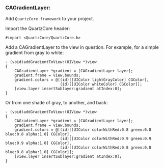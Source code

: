 ### CAGradientLayer:

Add `QuartzCore.framework` to your project. 

Import the QuartzCore header:

    #import <QuartzCore/QuartzCore.h>
    
Add a CAGradientLayer to the view in question. For example, for a simple gradient from gray to white:

    - (void)addGradientToView:(UIView *)view
    {
        CAGradientLayer *gradient = [CAGradientLayer layer];
        gradient.frame = view.bounds;
        gradient.colors = @[(id)[[UIColor lightGrayColor] CGColor],
                            (id)[[UIColor whiteColor] CGColor]];
        [view.layer insertSublayer:gradient atIndex:0];
    }

Or from one shade of gray, to another, and back:

    - (void)addGradientToView:(UIView *)view
    {
        CAGradientLayer *gradient = [CAGradientLayer layer];
        gradient.frame = view.bounds;
        gradient.colors = @[(id)[[UIColor colorWithRed:0.8 green:0.8 blue:0.8 alpha:1.0] CGColor],
                            (id)[[UIColor colorWithRed:0.9 green:0.9 blue:0.9 alpha:1.0] CGColor],
                            (id)[[UIColor colorWithRed:0.8 green:0.8 blue:0.8 alpha:1.0] CGColor]];
        [view.layer insertSublayer:gradient atIndex:0];
    }